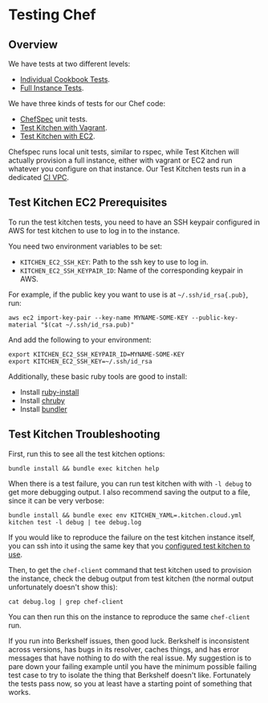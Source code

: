 # Testing Chef

## Overview

We have tests at two different levels:

- [Individual Cookbook Tests](cookbooks.md).
- [Full Instance Tests](instances.md).

We have three kinds of tests for our Chef code:

- [ChefSpec](http://sethvargo.github.io/chefspec/) unit tests.
- [Test Kitchen with Vagrant](https://github.com/test-kitchen/kitchen-vagrant).
- [Test Kitchen with EC2](https://github.com/test-kitchen/kitchen-ec2).

Chefspec runs local unit tests, similar to rspec, while Test Kitchen will
actually provision a full instance, either with vagrant or EC2 and run whatever
you configure on that instance.  Our Test Kitchen tests run in a dedicated [CI
VPC](ci-vpc.md).

## Test Kitchen EC2 Prerequisites

To run the test kitchen tests, you need to have an SSH keypair configured in AWS
for test kitchen to use to log in to the instance.

You need two environment variables to be set:

- `KITCHEN_EC2_SSH_KEY`: Path to the ssh key to use to log in.
- `KITCHEN_EC2_SSH_KEYPAIR_ID`: Name of the corresponding keypair in AWS.

For example, if the public key you want to use is at `~/.ssh/id_rsa{.pub}`, run:

```
aws ec2 import-key-pair --key-name MYNAME-SOME-KEY --public-key-material "$(cat ~/.ssh/id_rsa.pub)"
```

And add the following to your environment:

```
export KITCHEN_EC2_SSH_KEYPAIR_ID=MYNAME-SOME-KEY
export KITCHEN_EC2_SSH_KEY=~/.ssh/id_rsa
```

Additionally, these basic ruby tools are good to install:

- Install [ruby-install](https://github.com/postmodern/ruby-install#install)
- Install [chruby](https://github.com/postmodern/chruby#install)
- Install [bundler](http://bundler.io/)

## Test Kitchen Troubleshooting

First, run this to see all the test kitchen options:

```
bundle install && bundle exec kitchen help
```

When there is a test failure, you can run test kitchen with with `-l debug` to
get more debugging output.  I also recommend saving the output to a file, since
it can be very verbose:

```
bundle install && bundle exec env KITCHEN_YAML=.kitchen.cloud.yml kitchen test -l debug | tee debug.log
```

If you would like to reproduce the failure on the test kitchen instance itself,
you can ssh into it using the same key that you [configured test
kitchen to use](chef.md#test-kitchen-prerequisites).

Then, to get the `chef-client` command that test kitchen used to provision the
instance, check the debug output from test kitchen (the normal output
unfortunately doesn't show this):

```
cat debug.log | grep chef-client
```

You can then run this on the instance to reproduce the same `chef-client` run.

If you run into Berkshelf issues, then good luck.  Berkshelf is inconsistent
across versions, has bugs in its resolver, caches things, and has error messages
that have nothing to do with the real issue.  My suggestion is to pare down your
failing example until you have the minimum possible failing test case to try to
isolate the thing that Berkshelf doesn't like.  Fortunately the tests pass now,
so you at least have a starting point of something that works.
